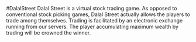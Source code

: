 #DalalStreet
Dalal Street is a virtual stock trading game. 
As opposed to conventional stock picking games, Dalal Street actually allows the players to trade among themselves. 
Trading is facilitated by an electronic exchange running from our servers. 
The player accumulating maximum wealth by trading will be crowned the winner.
